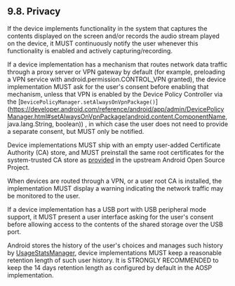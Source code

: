 ## 9.8\. Privacy

If the device implements functionality in the system that captures the contents
displayed on the screen and/or records the audio stream played on the device,
it MUST continuously notify the user whenever this functionality is enabled and
actively capturing/recording.

If a device implementation has a mechanism that routes network data traffic
through a proxy server or VPN gateway by default (for example, preloading a VPN
service with android.permission.CONTROL_VPN granted), the device implementation
MUST ask for the user's consent before enabling that mechanism, unless that
VPN is enabled by the Device Policy Controller via the
[`DevicePolicyManager.setAlwaysOnVpnPackage()`](https://developer.android.com/reference/android/app/admin/DevicePolicyManager.html#setAlwaysOnVpnPackage(android.content.ComponentName, java.lang.String, boolean))
, in which case the user does not need to provide a separate consent, but MUST
only be notified.

Device implementations MUST ship with an empty user-added Certificate Authority
(CA) store, and MUST preinstall the same root certificates for the system-trusted
CA store as [provided](https://source.android.com/security/overview/app-security.html#certificate-authorities)
in the upstream Android Open Source Project.

When devices are routed through a VPN, or a user root CA is installed, the
implementation MUST display a warning indicating the network traffic may be
monitored to the user.

If a device implementation has a USB port with USB peripheral mode support, it
MUST present a user interface asking for the user's consent before allowing
access to the contents of the shared storage over the USB port.

Android stores the history of the user's choices and manages such history by
[UsageStatsManager](https://developer.android.com/reference/android/app/usage/UsageStatsManager.html),
device implementations MUST keep a reasonable retention length of such user
history. It is STRONGLY RECOMMENDED to keep the 14 days retention length as
configured by default in the AOSP implementation.